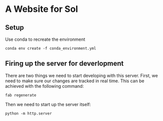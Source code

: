 # A Website for Sol

## Setup

Use conda to recreate the environment
```
conda env create -f conda_environment.yml
```

## Firing up the server for deverlopment

There are two things we need to start developing with this server.
First, we need to make sure our changes are tracked in real time. This can be achieved
with the following command:
```
fab regenerate
```

Then we need to start up the server itself:
```
python -m http.server
```
